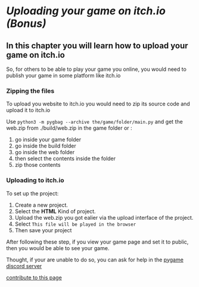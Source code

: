 
# *Uploading your game on itch.io (Bonus)*
## In this chapter you will learn how to upload your game on itch.io
So, for others to be able to play your game you online, you would need to publish your game in some platform like itch.io

### Zipping the files
To upload you website to itch.io you would need to zip its source code and upload it to itch.io

Use `python3 -m pygbag --archive the/game/folder/main.py` and get the web.zip from ./build/web.zip in the game folder
or :
1. go inside your game folder
2. go inside the build folder
3. go inside the web folder
4. then select the contents inside the folder
5. zip those contents


### Uploading to itch.io

To set up the project:

1. Create a new project.
2. Select the **HTML** Kind of project.
3. Upload the web.zip you got ealier via the upload interface of the project.
4. Select `This file will be played in the browser`
5. Then save your project

After following these step, if you view your game page and set it to public, then you would be able to see your game.

Thought, if your are unable to do so, you can ask for help in the [pygame discord server](https://discord.gg/s6Hhrh77aq)



[contribute to this page](https://github.com/pygame-web/pygame-web.github.io/edit/main/wiki/pygbag/itch.io/README.md)
